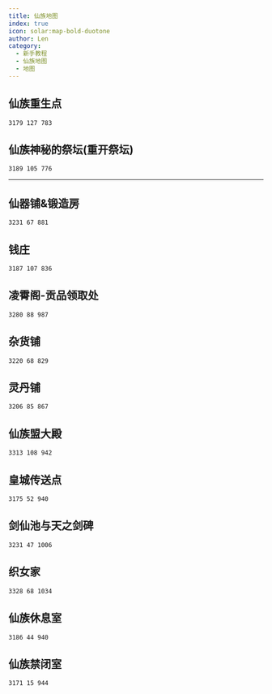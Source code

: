 ```yaml
---
title: 仙族地图
index: true
icon: solar:map-bold-duotone
author: Len
category:
  - 新手教程	
  - 仙族地图
  - 地图
---
```


##  仙族重生点

```X,Y,Z
3179 127 783
```

## 仙族神秘的祭坛(重开祭坛)

```X,Y,Z
3189 105 776
```

------

## 仙器铺&锻造房

```X,Y,Z
3231 67 881
```

## 钱庄

```X,Y,Z
3187 107 836
```

## 凌霄阁-贡品领取处

```X,Y,Z
3280 88 987
```

## 杂货铺

```X,Y,Z
3220 68 829
```

## 灵丹铺

```X,Y,Z
3206 85 867
```

## 仙族盟大殿

```X,Y,Z
3313 108 942
```

## 皇城传送点

```X,Y,Z
3175 52 940
```

## 剑仙池与天之剑碑

```X,Y,Z
3231 47 1006
```

## 织女家

```X,Y,Z
3328 68 1034
```

## 仙族休息室

```X,Y,Z
3186 44 940
```

## 仙族禁闭室

```X,Y,Z
3171 15 944
```
